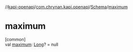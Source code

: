//[kapi-openapi](../../../index.md)/[com.chrynan.kapi.openapi](../index.md)/[Schema](index.md)/[maximum](maximum.md)

# maximum

[common]\
val [maximum](maximum.md): [Long](https://kotlinlang.org/api/latest/jvm/stdlib/kotlin/-long/index.html)? = null
